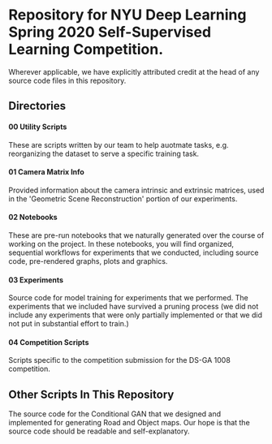 # Repository for NYU Deep Learning Spring 2020 Self-Supervised Learning Competition.

Wherever applicable, we have explicitly attributed credit at the head of any source code files in this repository.

## Directories
#### 00 Utility Scripts
These are scripts written by our team to help auotmate tasks, e.g. reorganizing the dataset to serve a specific training task.

#### 01 Camera Matrix Info
Provided information about the camera intrinsic and extrinsic matrices, used in the 'Geometric Scene Reconstruction' portion of our experiments.

#### 02 Notebooks
These are pre-run notebooks that we naturally generated over the course of working on the project.  In these notebooks, you will find organized, sequential workflows for experiments that we conducted, including source code, pre-rendered graphs, plots and graphics.

#### 03 Experiments
Source code for model training for experiments that we performed.  The experiments that we included have survived a pruning process (we did not include any experiments that were only partially implemented or that we did not put in substantial effort to train.)

#### 04 Competition Scripts
Scripts specific to the competition submission for the DS-GA 1008 competition.

## Other Scripts In This Repository
The source code for the Conditional GAN that we designed and implemented for generating Road and Object maps.  Our hope is that the source code should be readable and self-explanatory.
